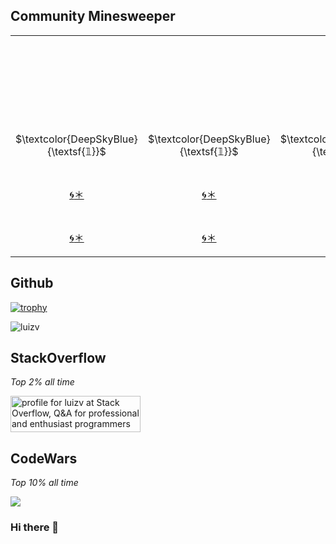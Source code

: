 ## Community Minesweeper
<div align="center">
  
<!-- BEGIN MINESWEEP BOARD -->
<table border="0"><tbody><tr><td align="center" width=60 height=60> </td><td align="center" width=60 height=60> </td><td align="center" width=60 height=60> </td><td align="center" width=60 height=60> </td><td align="center" width=60 height=60> </td></tr><tr><td align="center" width=60 height=60> </td><td align="center" width=60 height=60> </td><td align="center" width=60 height=60> </td><td align="center" width=60 height=60>

$\textcolor{DeepSkyBlue}{\textsf{𝟙}}$

</td><td align="center" width=60 height=60>

$\textcolor{DeepSkyBlue}{\textsf{𝟙}}$

</td></tr><tr><td align="center" width=60 height=60>

$\textcolor{DeepSkyBlue}{\textsf{𝟙}}$

</td><td align="center" width=60 height=60>

$\textcolor{DeepSkyBlue}{\textsf{𝟙}}$

</td><td align="center" width=60 height=60>

$\textcolor{DeepSkyBlue}{\textsf{𝟙}}$

</td><td align="center" width=60 height=60>

$\textcolor{DeepSkyBlue}{\textsf{𝟙}}$

</td><td align="center" width=60 height=60><a href="https://minesweep-nine.vercel.app/flag/2/4?state=unset">🚩</a></td></tr><tr><td align="center" width=60 height=60><a href="https://minesweep-nine.vercel.app/reveal/3/0">🌀</a><a href="https://minesweep-nine.vercel.app/flag/3/0?state=set">＊</a></td><td align="center" width=60 height=60><a href="https://minesweep-nine.vercel.app/reveal/3/1">🌀</a><a href="https://minesweep-nine.vercel.app/flag/3/1?state=set">＊</a></td><td align="center" width=60 height=60><a href="https://minesweep-nine.vercel.app/reveal/3/2">🌀</a><a href="https://minesweep-nine.vercel.app/flag/3/2?state=set">＊</a></td><td align="center" width=60 height=60>

$\textcolor{orchid}{\textsf{𝟛}}$

</td><td align="center" width=60 height=60>

$\textcolor{LimeGreen}{\textsf{𝟚}}$

</td></tr><tr><td align="center" width=60 height=60><a href="https://minesweep-nine.vercel.app/reveal/4/0">🌀</a><a href="https://minesweep-nine.vercel.app/flag/4/0?state=set">＊</a></td><td align="center" width=60 height=60><a href="https://minesweep-nine.vercel.app/reveal/4/1">🌀</a><a href="https://minesweep-nine.vercel.app/flag/4/1?state=set">＊</a></td><td align="center" width=60 height=60><a href="https://minesweep-nine.vercel.app/reveal/4/2">🌀</a><a href="https://minesweep-nine.vercel.app/flag/4/2?state=set">＊</a></td><td align="center" width=60 height=60><a href="https://minesweep-nine.vercel.app/reveal/4/3">🌀</a><a href="https://minesweep-nine.vercel.app/flag/4/3?state=set">＊</a></td><td align="center" width=60 height=60><a href="https://minesweep-nine.vercel.app/reveal/4/4">🌀</a><a href="https://minesweep-nine.vercel.app/flag/4/4?state=set">＊</a></td></tr></tbody></table>
<!-- END MINESWEEP BOARD -->

</div>

## Github
<!-- Only commenting out because it's cool, despite it didn't reflect my top languages and true stats becuz only consider public repos. 
[![Luiz's github stats](https://github-readme-stats.vercel.app/api?username=luizv&show_icons=true)](https://github.com/luizv)   [![Top Langs](https://github-readme-stats.vercel.app/api/top-langs/?username=luizv&layout=compact)](https://github.com/luizv)
 -->
[![trophy](https://github-profile-trophy.vercel.app/?username=luizv&rank=SECRET,SSS,SS,S,AAA,AA,A,B)](https://github.com/ryo-ma/github-profile-trophy)



<p><img align="center" src="https://github-readme-streak-stats.herokuapp.com/?user=luizv&" alt="luizv" /></p>

<!-- <p>&nbsp;<img align="center" src="https://github-readme-stats.vercel.app/api?username=luizv&show_icons=true&locale=en" alt="luizv" /></p> -->
<!-- ![Metrics](https://metrics.lecoq.io/luizv?template=classic&base.header=0&gists=1&lines=1&config.timezone=America%2FToronto) -->
<!-- https://myreadme.vercel.app/api/embed/luizv?panels=userstatistics,toprepositories,toplanguages,commitgraph -->

## StackOverflow
<i>Top 2% all time</i>

<a href="https://stackoverflow.com/users/6704959/luizv"><img src="https://stackoverflow.com/users/flair/6704959.png" width="208" height="58" alt="profile for luizv at Stack Overflow, Q&amp;A for professional and enthusiast programmers" title="profile for luizv at Stack Overflow, Q&amp;A for professional and enthusiast programmers"></a>

<!-- [![Luizv StackOverflow](https://stackoverflow-badge.herokuapp.com/api/StackOverflowBadge/6704959)](https://stackoverflow.com/users/6704959/luizv) -->

## CodeWars
<i>Top 10% all time</i>

<a href="https://www.codewars.com/users/luizv/stats"><img src="https://www.codewars.com/users/luizv/badges/large"></a>


### Hi there 👋

<!--
**luizv/luizv** is a ✨ _special_ ✨ repository because its `README.md` (this file) appears on your GitHub profile.

Here are some ideas to get you started:

- 🔭 I’m currently working on 
- 🌱 I’m currently learning ...
- 👯 I’m looking to collaborate on ...
- 🤔 I’m looking for help with ...
- 💬 Ask me about ...
- 📫 How to reach me: ...
- 😄 Pronouns: ...
- ⚡ Fun fact: ...
-->

